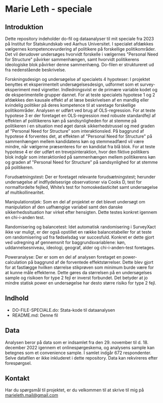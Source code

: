 # Marie Leth - speciale
## Introduktion
Dette repository indeholder do-fil og dataanalyser til mit speciale fra 2023 på Institut for Statskundskab ved Aarhus Universitet. I specialet afdækkes vælgernes kompetencevurdering af politikere på forskellige politikområder. Det vil derudover undersøges hvorvidt forskelle i vælgernes "Personal Need for Structure" påvirker sammenhængen, samt hvorvidt politikerens ideologiske blok påvirker denne sammenhæng. Do-filen er struktureret ud fra nedenstående beskrivelse.

Forskningsdesign og undersøgelse af specialets 4 hypoteser: I projektet benyttes et eksperimentelt undersøgelsesdesign, udformet som et survey-eksperiment med vignetter. Indledningsvist er de primære variable kodet og de eksperimentelle grupper dannet. 
For at teste specialets hypotese 1 og 2 afdækkes den kausale effekt af at læse beskrivelsen af en mandlig eller kvindelig politiker på deres kompetence til at varetage forskellige politikområder. Analysen er udført ved brug af OLS-regression. 
For at teste hypotese 3 er der foretaget en OLS-regression med robuste standardfejl af effekten af politikerens køn på sandsynligheden for at stemme på politikeren i en situation med øget dansk sikkerhedstrussel og med graden af ”Personal Need for Structure” som interaktionsled. 
På baggrund af hypotese 4 forventes det, at effekten af "Personal Need for Structure" på sammenhængen mellem kandidatens køn og stemmeadfærd vil være mindre, når vælgerne præsenteres for en kandidat fra blå blok. For at teste hypotese 4 er der udført en trevejsinteraktion, hvor den fiktive politikers blok indgår som interaktionled på sammenhængen mellem politikerens køn og graden af "Personal Need for Structure" på sandsynlighed for at stemme på politikeren.

Forudsætningstest: Der er foretaget relevante forudsætningstest; herunder undersøgelse af indflydelsesrige observationer via Cooks D, test for normalfordelte fejlled, White’s test for homoskedasticitet samt undersøgelse af multikollinearitet. 

Manipulationstjek:  Som en del af projektet er det blevet undersøgt om manipulation af den uafhængige variabel samt den danske sikkerhedssituation har virket efter hensigten. Dette testes konkret igennem en chi-i-anden test.

Randomisering og balancetest:  Idet automatisk randomisering i SurveyXact ikke var muligt, er der også opstillet en række balancetabeller for at teste om randomisering ud fra fødselsdag var succesfuld. Konkret er dette gjort ved udregning af gennemsnit for baggrundsvariablene: køn, uddannelsesniveau, ideologi, geograf, alder og chi-i-anden-test foretages.

Poweranalyse: Der er som en del af analysen foretaget en power-calculation på baggrund af de forventede effektstørrelser. Dette blev gjort for at fastlægge hvilken størrelse stikprøven som minimum burde være for at kunne måle effekterne. Dette gøres da størrelsen på en undersøgelses sample og risikoen for type 2 fejl er inverst forbundet. Det betyder at jo mindre statisk power en undersøgelse har desto større risiko for type 2 fejl. 

## Indhold
- DO-FILE-SPECIALE.do: Stata-kode til dataanalysen
- README.md: Denne fil

## Data
Analysen beror på data som er indsamlet fra den 29. november til d. 18. december 2022 igennem et onlinespørgeskema, og analysens sample kan betegnes som et convenience sample. I samlet indgår 672 respondenter. Selve datafilen er ikke inkluderet i dette repository. Data kan rekvireres efter forespørgsel.

## Kontakt
Har du spørgsmål til projektet, er du velkommen til at skrive til mig på marieleth.mail@gmail.com

